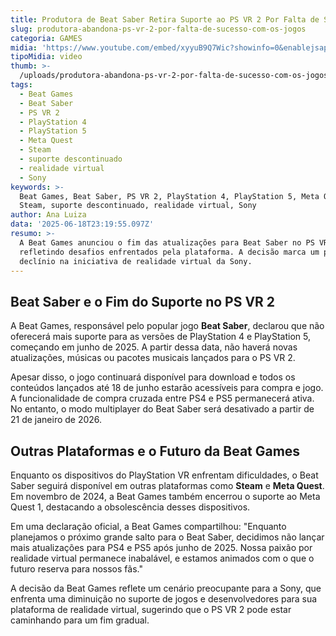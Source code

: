 ```yaml
---
title: Produtora de Beat Saber Retira Suporte ao PS VR 2 Por Falta de Sucesso
slug: produtora-abandona-ps-vr-2-por-falta-de-sucesso-com-os-jogos
categoria: GAMES
midia: 'https://www.youtube.com/embed/xyyuB9Q7Wic?showinfo=0&enablejsapi=1'
tipoMidia: video
thumb: >-
  /uploads/produtora-abandona-ps-vr-2-por-falta-de-sucesso-com-os-jogos-thumb.png
tags:
  - Beat Games
  - Beat Saber
  - PS VR 2
  - PlayStation 4
  - PlayStation 5
  - Meta Quest
  - Steam
  - suporte descontinuado
  - realidade virtual
  - Sony
keywords: >-
  Beat Games, Beat Saber, PS VR 2, PlayStation 4, PlayStation 5, Meta Quest,
  Steam, suporte descontinuado, realidade virtual, Sony
author: Ana Luiza
data: '2025-06-18T23:19:55.097Z'
resumo: >-
  A Beat Games anunciou o fim das atualizações para Beat Saber no PS VR 2,
  refletindo desafios enfrentados pela plataforma. A decisão marca um possível
  declínio na iniciativa de realidade virtual da Sony.
---
```


## Beat Saber e o Fim do Suporte no PS VR 2

A Beat Games, responsável pelo popular jogo **Beat Saber**, declarou que não oferecerá mais suporte para as versões de PlayStation 4 e PlayStation 5, começando em junho de 2025. A partir dessa data, não haverá novas atualizações, músicas ou pacotes musicais lançados para o PS VR 2.

Apesar disso, o jogo continuará disponível para download e todos os conteúdos lançados até 18 de junho estarão acessíveis para compra e jogo. A funcionalidade de compra cruzada entre PS4 e PS5 permanecerá ativa. No entanto, o modo multiplayer do Beat Saber será desativado a partir de 21 de janeiro de 2026.

## Outras Plataformas e o Futuro da Beat Games

Enquanto os dispositivos do PlayStation VR enfrentam dificuldades, o Beat Saber seguirá disponível em outras plataformas como **Steam** e **Meta Quest**. Em novembro de 2024, a Beat Games também encerrou o suporte ao Meta Quest 1, destacando a obsolescência desses dispositivos.

Em uma declaração oficial, a Beat Games compartilhou: "Enquanto planejamos o próximo grande salto para o Beat Saber, decidimos não lançar mais atualizações para PS4 e PS5 após junho de 2025. Nossa paixão por realidade virtual permanece inabalável, e estamos animados com o que o futuro reserva para nossos fãs." 

A decisão da Beat Games reflete um cenário preocupante para a Sony, que enfrenta uma diminuição no suporte de jogos e desenvolvedores para sua plataforma de realidade virtual, sugerindo que o PS VR 2 pode estar caminhando para um fim gradual.
